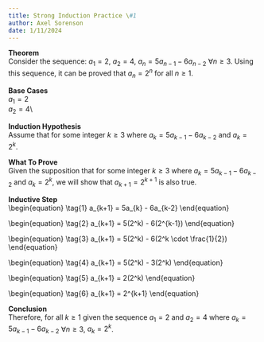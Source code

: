 ```yaml
---
title: Strong Induction Practice \#1
author: Axel Sorenson
date: 1/11/2024
---
```


**Theorem**\
Consider the sequence: $a_1 = 2$, $a_2 = 4$, $a_n = 5a_{n-1} - 6a_{n-2}$ $\forall
n \geq 3$. Using this sequence, it can be proved that $a_n = 2^n$ for all $n \geq 
1$.

**Base Cases**\
$a_1 = 2$\
$a_2 = 4$\

**Induction Hypothesis**\
Assume that for some integer $k \geq 3$ where $a_k = 5a_{k-1} - 6a_{k-2}$ and
$a_k = 2^k$.

**What To Prove**\
Given the supposition that for some integer $k \geq 3$ where $a_k = 5a_{k-1} - 
6a_{k-2}$ and $a_k = 2^k$, we will show that $a_{k+1} = 2^{k+1}$ is also true.

**Inductive Step**\
\begin{equation}
\tag{1}
a_{k+1} = 5a_{k} - 6a_{k-2} 
\end{equation}

\begin{equation} 
\tag{2}
a_{k+1} = 5(2^k) - 6(2^{k-1})
\end{equation}

\begin{equation}
\tag{3}
a_{k+1} = 5(2^k) - 6(2^k \cdot \frac{1}{2})
\end{equation}

\begin{equation}
\tag{4}
a_{k+1} = 5(2^k) - 3(2^k)
\end{equation}

\begin{equation}
\tag{5}
a_{k+1} = 2(2^k)
\end{equation}

\begin{equation}
\tag{6}
a_{k+1} = 2^{k+1}
\end{equation}

**Conclusion**\
Therefore, for all $k \geq 1$ given the sequence $a_1 = 2$ and $a_2 = 4$ where 
$a_k = 5a_{k-1} - 6a_{k-2}$ $\forall n \geq 3$, $a_k = 2^k$.
